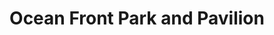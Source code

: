 ---
title: "Ocean Front Park and Pavilion"
url: /rocky-point/ocean-front-park-and-pavilion/
shop: hairdresser
---